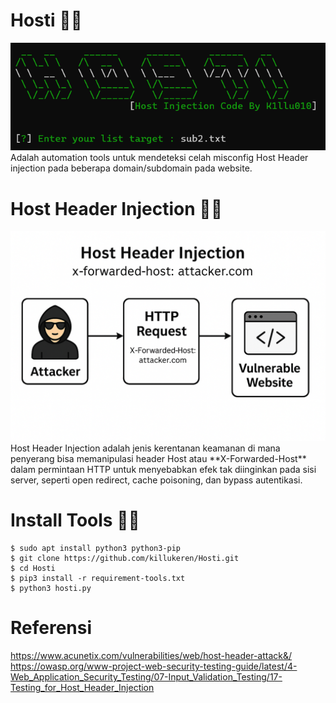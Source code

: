 # Hosti ✍🏻
<img src="https://raw.githubusercontent.com/killukeren/Hosti/refs/heads/main/image.png"/>
Adalah automation tools untuk mendeteksi celah misconfig Host Header injection pada beberapa domain/subdomain pada website.

# Host Header Injection ✍🏻
<img src="https://raw.githubusercontent.com/killukeren/Hosti/refs/heads/main/hostin.png"/>
Host Header Injection adalah jenis kerentanan keamanan di mana penyerang bisa memanipulasi header Host atau **X-Forwarded-Host** dalam permintaan HTTP untuk menyebabkan efek tak diinginkan pada sisi server, seperti  open redirect, cache poisoning, dan bypass autentikasi.

# Install Tools ✍🏻
```
$ sudo apt install python3 python3-pip
$ git clone https://github.com/killukeren/Hosti.git
$ cd Hosti
$ pip3 install -r requirement-tools.txt
$ python3 hosti.py
```
# Referensi 
https://www.acunetix.com/vulnerabilities/web/host-header-attack&/
https://owasp.org/www-project-web-security-testing-guide/latest/4-Web_Application_Security_Testing/07-Input_Validation_Testing/17-Testing_for_Host_Header_Injection
